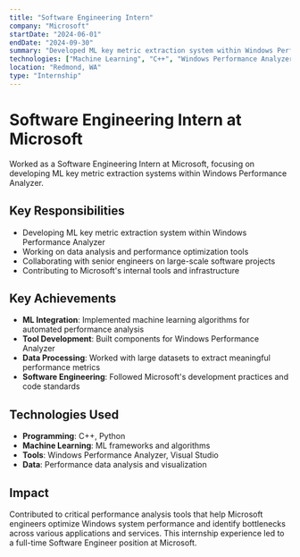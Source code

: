 ```yaml
---
title: "Software Engineering Intern"
company: "Microsoft"
startDate: "2024-06-01"
endDate: "2024-09-30"
summary: "Developed ML key metric extraction system within Windows Performance Analyzer as an intern"
technologies: ["Machine Learning", "C++", "Windows Performance Analyzer", "Data Analysis"]
location: "Redmond, WA"
type: "Internship"
---
```


# Software Engineering Intern at Microsoft

Worked as a Software Engineering Intern at Microsoft, focusing on developing ML key metric extraction systems within Windows Performance Analyzer.

## Key Responsibilities

- Developing ML key metric extraction system within Windows Performance Analyzer
- Working on data analysis and performance optimization tools
- Collaborating with senior engineers on large-scale software projects
- Contributing to Microsoft's internal tools and infrastructure

## Key Achievements

- **ML Integration**: Implemented machine learning algorithms for automated performance analysis
- **Tool Development**: Built components for Windows Performance Analyzer
- **Data Processing**: Worked with large datasets to extract meaningful performance metrics
- **Software Engineering**: Followed Microsoft's development practices and code standards

## Technologies Used

- **Programming**: C++, Python
- **Machine Learning**: ML frameworks and algorithms
- **Tools**: Windows Performance Analyzer, Visual Studio
- **Data**: Performance data analysis and visualization

## Impact

Contributed to critical performance analysis tools that help Microsoft engineers optimize Windows system performance and identify bottlenecks across various applications and services. This internship experience led to a full-time Software Engineer position at Microsoft.

